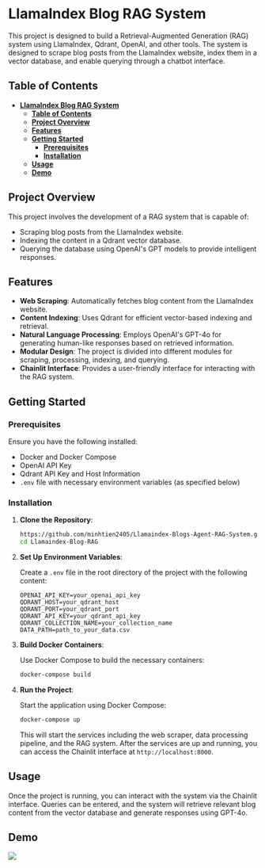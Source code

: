 # **LlamaIndex Blog RAG System**

This project is designed to build a Retrieval-Augmented Generation (RAG) system using LlamaIndex, Qdrant, OpenAI, and other tools. The system is designed to scrape blog posts from the LlamaIndex website, index them in a vector database, and enable querying through a chatbot interface.

## **Table of Contents**

- [**LlamaIndex Blog RAG System**](#llamaindex-blog-rag-system)
  - [**Table of Contents**](#table-of-contents)
  - [**Project Overview**](#project-overview)
  - [**Features**](#features)
  - [**Getting Started**](#getting-started)
    - [**Prerequisites**](#prerequisites)
    - [**Installation**](#installation)
  - [**Usage**](#usage)
  - [**Demo**](#demo)

## **Project Overview**

This project involves the development of a RAG system that is capable of:

- Scraping blog posts from the LlamaIndex website.
- Indexing the content in a Qdrant vector database.
- Querying the database using OpenAI's GPT models to provide intelligent responses.

## **Features**

- **Web Scraping**: Automatically fetches blog content from the LlamaIndex website.
- **Content Indexing**: Uses Qdrant for efficient vector-based indexing and retrieval.
- **Natural Language Processing**: Employs OpenAI's GPT-4o for generating human-like responses based on retrieved information.
- **Modular Design**: The project is divided into different modules for scraping, processing, indexing, and querying.
- **Chainlit Interface**: Provides a user-friendly interface for interacting with the RAG system.

## **Getting Started**

### **Prerequisites**

Ensure you have the following installed:

- Docker and Docker Compose
- OpenAI API Key
- Qdrant API Key and Host Information
- `.env` file with necessary environment variables (as specified below)

### **Installation**

1. **Clone the Repository**:

   ```bash
   https://github.com/minhtien2405/Llamaindex-Blogs-Agent-RAG-System.git
   cd Llamaindex-Blog-RAG
   ```

2. **Set Up Environment Variables**:

   Create a `.env` file in the root directory of the project with the following content:

   ```
   OPENAI_API_KEY=your_openai_api_key
   QDRANT_HOST=your_qdrant_host
   QDRANT_PORT=your_qdrant_port
   QDRANT_API_KEY=your_qdrant_api_key
   QDRANT_COLLECTION_NAME=your_collection_name
   DATA_PATH=path_to_your_data.csv
   ```

3. **Build Docker Containers**:

   Use Docker Compose to build the necessary containers:

   ```bash
   docker-compose build
   ```

4. **Run the Project**:

   Start the application using Docker Compose:

   ```bash
   docker-compose up
   ```

   This will start the services including the web scraper, data processing pipeline, and the RAG system.
   After the services are up and running, you can access the Chainlit interface at `http://localhost:8000`.

## **Usage**

Once the project is running, you can interact with the system via the Chainlit interface. Queries can be entered, and the system will retrieve relevant blog content from the vector database and generate responses using GPT-4o.

## **Demo**
[![](https://markdown-videos-api.jorgenkh.no/youtube/5U53-E9dqwY)](https://youtu.be/5U53-E9dqwY)
